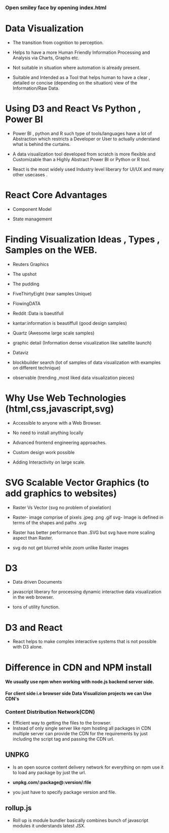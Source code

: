 ### Open smiley face by opening index.html
# Data Visualization

* The transition from cognition to perception.

* Helps to have a more Human Friendly Information Processing and Analysis via Charts, Graphs etc.

* Not suitable in situation where automation is already present.

* Suitable and Intended as a Tool that helps human to have a clear , detailed or concise (depending on the situation) view of the Information/Raw Data.

# Using D3 and React Vs Python , Power BI

* Power BI , python and R such type of tools/languages have a lot of Abstraction which restricts a Developer or User to actually understand what is behind the curtains.

* A data visualization tool developed from scratch is more flexible and Customizable than a Highly Abstract Power BI or Python or R tool.

* React is the most widely used Industry level liberary for UI/UX and many other usecases .

# React Core Advantages

* Component Model

* State management

# Finding Visualization Ideas , Types , Samples on the WEB.

* Reuters Graphics

* The upshot

* The pudding

* FiveThirtyEight (rear samples Unique)

* FlowingDATA

* Reddit :Data is baeutifull

* kantar:information is beautiffull (good design samples)

* Quartz (Awesome large scale samples)

* graphic detail (Information dense visualization like satellite launch)

* Dataviz

* blockbuilder search (lot of samples of data visualization with examples on different technique)

* observable (trending ,most liked data visualization pieces)

# Why Use Web Technologies (html,css,javascript,svg)

* Accessible to anyone with a Web Browser.

* No need to install anything locally

* Advanced frontend engineering approaches.

* Custom design work possible

* Adding Interactivity on large scale.


# SVG Scalable Vector Graphics (to add graphics to websites)

* Raster Vs Vector (svg no problem of pixelation)

* Raster- image comprise of pixels .jpeg .png .gif
svg- Image is defined in terms of the shapes and paths .svg

* Raster has better performance than .SVG
but svg have more scaling aspect than Raster.

* svg do not get blurred while zoom unlike Raster images

# D3

* Data driven Documents

* javascript liberary for processing dynamic interactive data visualization in the web browser.

* tons of utility function.

# D3 and React

* React helps to make complex interactive systems that is not possible with D3 alone.

# Difference in CDN and NPM install

#### We usually use npm when working with node.js backend server side.
#### For client side i.e browser side Data Visualizion projects we can Use CDN's

### Content Distribution Network(CDN)

- Efficient way to getting the files to the browser.
- Instead of only single server like npm hosting all packages in CDN multiple server can provide the CDN for the requirements by just including the script tag and passing the CDN url.

## UNPKG

- Is an open source content delivery network for everything on npm use it to load any package by just the url.

- ****unpkg.com/:package@:version/:file****

- you just have to specify package version and file.

## rollup.js

- Roll up is module bundler basically combines bunch of javascript modules it understands latest JSX.
